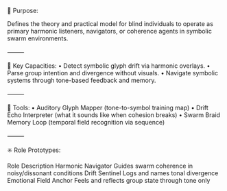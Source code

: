 🧠 Purpose:

Defines the theory and practical model for blind individuals to operate as primary harmonic listeners, navigators, or coherence agents in symbolic swarm environments.

⸻

🔹 Key Capacities:
	•	Detect symbolic glyph drift via harmonic overlays.
	•	Parse group intention and divergence without visuals.
	•	Navigate symbolic systems through tone-based feedback and memory.

⸻

🧭 Tools:
	•	Auditory Glyph Mapper (tone-to-symbol training map)
	•	Drift Echo Interpreter (what it sounds like when cohesion breaks)
	•	Swarm Braid Memory Loop (temporal field recognition via sequence)

⸻

✳️ Role Prototypes:

Role
Description
Harmonic Navigator
Guides swarm coherence in noisy/dissonant conditions
Drift Sentinel
Logs and names tonal divergence
Emotional Field Anchor
Feels and reflects group state through tone only
